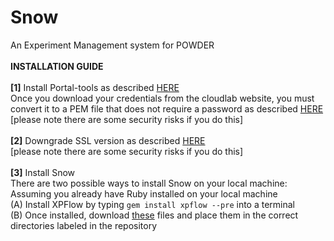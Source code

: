 # Snow
An Experiment Management system for POWDER <br /> <br />
**INSTALLATION GUIDE** <br /> <br />
**[1]** Install Portal-tools as described [HERE](https://gitlab.flux.utah.edu/stoller/portal-tools) <br />
  Once you download your credentials from the cloudlab website, you must convert it to a PEM file that does not require a password
  as described [HERE](https://stackoverflow.com/questions/10069351/enter-pem-pass-phrase-just-once) <br />
  [please note there are some security risks if you do this] <br /> <br />
**[2]** Downgrade SSL version as described [HERE](https://askubuntu.com/questions/1233186/ubuntu-20-04-how-to-set-lower-ssl-security-level)<br />
  [please note there are some security risks if you do this] <br /> <br />
**[3]** Install Snow <br />
There are two possible ways to install Snow on your local machine: <br /> 
Assuming you already have Ruby installed on your local machine <br />
(A) Install XPFlow by typing `gem install xpflow --pre` into a terminal <br />
(B) Once installed, download [these](https://github.com/HunterMoffat/Snow/tree/master/Installation) files and place them in the correct directories labeled in the repository <br />

